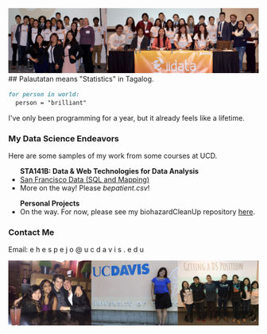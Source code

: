 <img src="images/iidata_banner.jpg">
## Palautatan means "Statistics" in Tagalog.

```markdown
for person in world:
  person = "brilliant"
```

I've only been programming for a year, but it already feels like a lifetime.

### My Data Science Endeavors
Here are some samples of my work from some courses at UCD.

<ul>
<b>STA141B: Data & Web Technologies for Data Analysis</b>
<li><a href="assignment6.html" title="Exploring San Francisco Data">San Francisco Data (SQL and Mapping)</a></li>
<li>More on the way! Please <i>bepatient.csv</i>!</li>
</ul>

<ul>
<b>Personal Projects</b>
<li>On the way. For now, please see my biohazardCleanUp repository <a href="https://github.com/palautatan/biohazardCleanUp">here</a>.</li>
</ul>


### Contact Me
Email: e h e s p e j o @ u c d a v i s . e d u

<img src="images/banner2.jpg">
